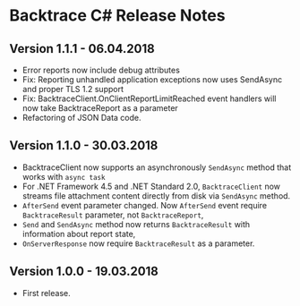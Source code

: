 ﻿# Backtrace C# Release Notes

## Version 1.1.1 - 06.04.2018
- Error reports now include debug attributes
- Fix: Reporting unhandled application exceptions now uses SendAsync and proper TLS 1.2 support
- Fix: BacktraceClient.OnClientReportLimitReached event handlers will now take BacktraceReport as a parameter
- Refactoring of JSON Data code.

## Version 1.1.0 - 30.03.2018
- BacktraceClient now supports an asynchronously `SendAsync` method that works with `async task`
- For .NET Framework 4.5 and .NET Standard 2.0, `BacktraceClient` now streams file attachment content directly from disk via `SendAsync` method.
- `AfterSend` event parameter changed. Now `AfterSend` event require `BacktraceResult` parameter, not `BacktraceReport`,
- `Send` and `SendAsync` method now returns `BacktraceResult` with information about report state,
- `OnServerResponse` now require `BacktraceResult` as a parameter. 

## Version 1.0.0 - 19.03.2018
- First release.